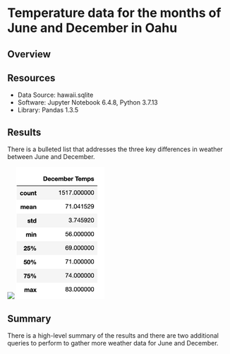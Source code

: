 # Temperature data for the months of June and December in Oahu

## Overview

## Resources
- Data Source: hawaii.sqlite
- Software: Jupyter Notebook 6.4.8, Python 3.7.13 
- Library: Pandas 1.3.5

## Results
There is a bulleted list that addresses the three key differences in weather between June and December.

<img src="https://github.com/laneyberm/surfs_up/blob/main/june_temp" width="200">
<img src="https://github.com/laneyberm/surfs_up/blob/main/dec_temp.png" width="200">

## Summary
There is a high-level summary of the results and there are two additional queries to perform to gather more weather data for June and December.
